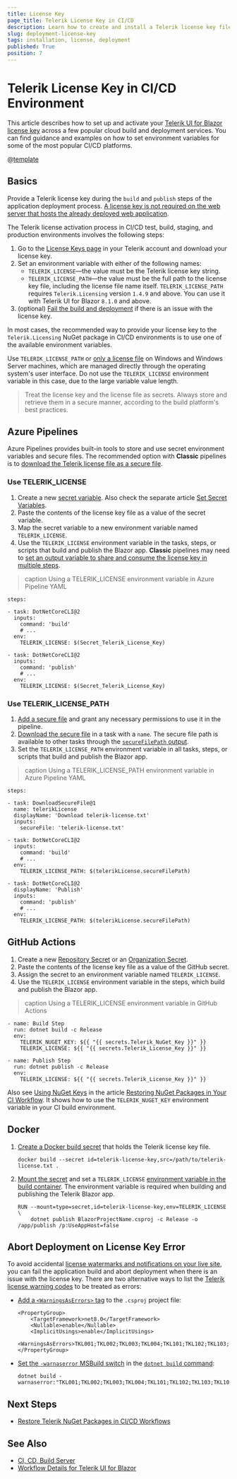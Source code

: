 ```yaml
---
title: License Key
page_title: Telerik License Key in CI/CD
description: Learn how to create and install a Telerik license key file in continuous integration and continuous delivery (CI/CD) workflows and environments.
slug: deployment-license-key
tags: installation, license, deployment
published: True
position: 7
---
```


# Telerik License Key in CI/CD Environment

This article describes how to set up and activate your [Telerik UI for Blazor license key](slug:installation-license-key) across a few popular cloud build and deployment services. You can find guidance and examples on how to set environment variables for some of the most popular CI/CD platforms.

@[template](/_contentTemplates/common/get-started.md#license-key-version)

## Basics

Provide a Telerik license key during the `build` and `publish` steps of the application deployment process. [A license key is not required on the web server that hosts the already deployed web application](slug:installation-license-key#where-do-i-need-to-install-a-license-key).

The Telerik license activation process in CI/CD test, build, staging, and production environments involves the following steps:

1. Go to the [License Keys page](https://www.telerik.com/account/your-licenses/license-keys) in your Telerik account and download your license key.
1. Set an environment variable with either of the following names:
    * `TELERIK_LICENSE`&mdash;the value must be the Telerik license key string.
    * `TELERIK_LICENSE_PATH`&mdash;the value must be the full path to the license key file, including the license file name itself. `TELERIK_LICENSE_PATH` requires `Telerik.Licensing` version `1.4.9` and above. You can use it with Telerik UI for Blazor `8.1.0` and above.
1. (optional) [Fail the build and deployment](#abort-deployment-on-license-key-error) if there is an issue with the license key.

In most cases, the recommended way to provide your license key to the `Telerik.Licensing` NuGet package in CI/CD environments is to use one of the available environment variables.

Use `TELERIK_LICENSE_PATH` or [only a license file](slug:installation-license-key#manual-installation) on Windows and Windows Server machines, which are managed directly through the operating system's user interface. Do not use the `TELERIK_LICENSE` environment variable in this case, due to the large variable value length.

> Treat the license key and the license file as secrets. Always store and retrieve them in a secure manner, according to the build platform's best practices.

## Azure Pipelines

Azure Pipelines provides built-in tools to store and use secret environment variables and secure files. The recommended option with **Classic** pipelines is to [download the Telerik license file as a secure file](#use-telerik_license_path).

### Use TELERIK_LICENSE

1. Create a new [secret variable](https://learn.microsoft.com/en-us/azure/devops/pipelines/process/variables?view=azure-devops&tabs=yaml%2Cbatch#secret-variables). Also check the separate article [Set Secret Variables](https://learn.microsoft.com/en-us/azure/devops/pipelines/process/set-secret-variables).
1. Paste the contents of the license key file as a value of the secret variable.
1. Map the secret variable to a new environment variable named `TELERIK_LICENSE`.
1. Use the `TELERIK_LICENSE` environment variable in the tasks, steps, or scripts that build and publish the Blazor app. **Classic** pipelines may need to [set an output variable to share and consume the license key in multiple steps](https://learn.microsoft.com/en-us/azure/devops/pipelines/process/set-variables-scripts?view=azure-devops&tabs=bash#set-an-output-variable-for-use-in-future-jobs).

>caption Using a TELERIK_LICENSE environment variable in Azure Pipeline YAML

````YAML.skip-repl
steps:

- task: DotNetCoreCLI@2
  inputs:
    command: 'build'
    # ...
  env:
    TELERIK_LICENSE: $(Secret_Telerik_License_Key)

- task: DotNetCoreCLI@2
  inputs:
    command: 'publish'
    # ...
  env:
    TELERIK_LICENSE: $(Secret_Telerik_License_Key)
````

### Use TELERIK_LICENSE_PATH

1. [Add a secure file](https://learn.microsoft.com/en-us/azure/devops/pipelines/library/secure-files) and grant any necessary permissions to use it in the pipeline.
1. [Download the secure file](https://learn.microsoft.com/en-us/azure/devops/pipelines/tasks/reference/download-secure-file-v1?view=azure-pipelines) in a task with a `name`. The secure file path is available to other tasks through the [`secureFilePath` output](https://learn.microsoft.com/en-us/azure/devops/pipelines/tasks/reference/download-secure-file-v1?view=azure-pipelines#output-variables).
1. Set the `TELERIK_LICENSE_PATH` environment variable in all tasks, steps, or scripts that build and publish the Blazor app.

>caption Using a TELERIK_LICENSE_PATH environment variable in Azure Pipeline YAML

````YAML.skip-repl
steps:

- task: DownloadSecureFile@1
  name: telerikLicense
  displayName: 'Download telerik-license.txt'
  inputs:
    secureFile: 'telerik-license.txt'

- task: DotNetCoreCLI@2
  inputs:
    command: 'build'
    # ...
  env:
    TELERIK_LICENSE_PATH: $(telerikLicense.secureFilePath)

- task: DotNetCoreCLI@2
  displayName: 'Publish'
  inputs:
    command: 'publish'
    # ...
  env:
    TELERIK_LICENSE_PATH: $(telerikLicense.secureFilePath)
````

## GitHub Actions

1. Create a new [Repository Secret](https://docs.github.com/en/actions/reference/encrypted-secrets#creating-encrypted-secrets-for-a-repository) or an [Organization Secret](https://docs.github.com/en/actions/reference/encrypted-secrets#creating-encrypted-secrets-for-an-organization).
1. Paste the contents of the license key file as a value of the GitHub secret.
1. Assign the secret to an environment variable named `TELERIK_LICENSE`.
1. Use the `TELERIK_LICENSE` environment variable in the steps, which build and publish the Blazor app.

>caption Using a TELERIK_LICENSE environment variable in GitHub Actions

````YAML.skip-repl
- name: Build Step
  run: dotnet build -c Release
  env:
    TELERIK_NUGET_KEY: ${{ "{{ secrets.Telerik_NuGet_Key }}" }}
    TELERIK_LICENSE: ${{ "{{ secrets.Telerik_License_Key }}" }}

- name: Publish Step
  run: dotnet publish -c Release
  env:
    TELERIK_LICENSE: ${{ "{{ secrets.Telerik_License_Key }}" }}
````

Also see [Using NuGet Keys](slug:deployment-nuget#using-nuget-keys) in the article [Restoring NuGet Packages in Your CI Workflow](slug:deployment-nuget). It shows how to use the `TELERIK_NUGET_KEY` environment variable in your CI build environment.

## Docker

1. [Create a Docker build secret](https://docs.docker.com/build/building/secrets/#using-build-secrets) that holds the Telerik license key file.
    ````SH.skip-repl
    docker build --secret id=telerik-license-key,src=/path/to/telerik-license.txt .
    ````
1. [Mount the secret](https://docs.docker.com/build/building/secrets/#secret-mounts) and set a `TELERIK_LICENSE` [environment variable in the build container](https://docs.docker.com/build/building/secrets/#target). The environment variable is required when building and publishing the Telerik Blazor app.
    ````SH.skip-repl
    RUN --mount=type=secret,id=telerik-license-key,env=TELERIK_LICENSE \
        dotnet publish BlazorProjectName.csproj -c Release -o /app/publish /p:UseAppHost=false
    ````

## Abort Deployment on License Key Error

To avoid accidental [license watermarks and notifications on your live site](slug:installation-license-key#will-telerik-ui-for-blazor-work-with-an-expired-license-key), you can fail the application build and abort deployment when there is an issue with the license key. There are two alternative ways to list the [Telerik license warning codes](slug:troubleshooting-license-key-errors#error-messages) to be treated as errors:

* [Add a `<WarningsAsErrors>` tag](https://learn.microsoft.com/en-us/dotnet/csharp/language-reference/compiler-options/errors-warnings#warningsaserrors-and-warningsnotaserrors) to the `.csproj` project file:
    ````XML.skip-repl
    <PropertyGroup>
        <TargetFramework>net8.0</TargetFramework>
        <Nullable>enable</Nullable>
        <ImplicitUsings>enable</ImplicitUsings>
        <WarningsAsErrors>TKL001;TKL002;TKL003;TKL004;TKL101;TKL102;TKL103;TKL104;TKL105</WarningsAsErrors>
    </PropertyGroup>
    ````

* [Set the `-warnaserror` MSBuild switch](https://learn.microsoft.com/en-us/visualstudio/msbuild/msbuild-command-line-reference?view=vs-2022#switches) in the [`dotnet build` command](https://learn.microsoft.com/en-us/dotnet/core/tools/dotnet-build#msbuild):
    ````SH.skip-repl
    dotnet build -warnaserror:"TKL001;TKL002;TKL003;TKL004;TKL101;TKL102;TKL103;TKL104;TKL105"
    ````

## Next Steps

* [Restore Telerik NuGet Packages in CI/CD Workflows](slug:deployment-nuget)

## See Also

* [CI, CD, Build Server](slug:deployment-ci-cd-build-pc)
* [Workflow Details for Telerik UI for Blazor](slug:getting-started/what-you-need)
